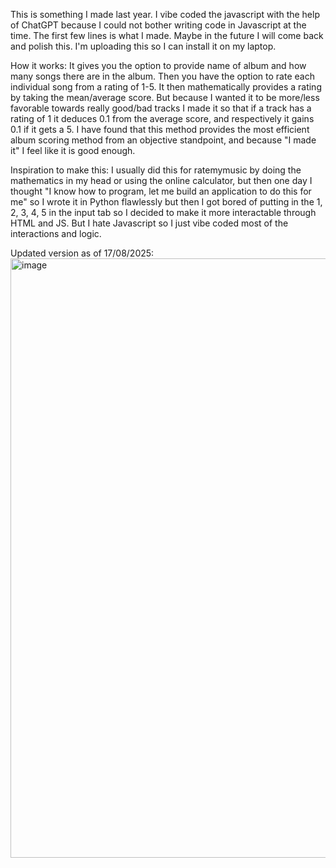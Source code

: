 This is something I made last year. I vibe coded the javascript with the help of ChatGPT because I could not bother writing code in Javascript at the time. The first few lines is what I made. Maybe in the future I will come back and polish this. I'm uploading this so I can install it on my laptop.

How it works:
It gives you the option to provide name of album and how many songs there are in the album. Then you have the option to rate each individual song from a rating of 1-5. It then mathematically provides a rating by taking the mean/average score. But because I wanted it to be more/less favorable towards really good/bad tracks I made it so that if a track has a rating of 1 it deduces 0.1 from the average score, and respectively it gains 0.1 if it gets a 5. I have found that this method provides the most efficient album scoring method from an objective standpoint, and because "I made it" I feel like it is good enough.

Inspiration to make this:
I usually did this for ratemymusic by doing the mathematics in my head or using the online calculator, but then one day I thought "I know how to program, let me build an application to do this for me" so I wrote it in Python flawlessly but then I got bored of putting in the 1, 2, 3, 4, 5 in the input tab so I decided to make it more interactable through HTML and JS. But I hate Javascript so I just vibe coded most of the interactions and logic.

Updated version as of 17/08/2025:
<img width="1778" height="959" alt="image" src="https://github.com/user-attachments/assets/b0bc89f1-105a-4bce-bc97-e085cf4ee85c" />
